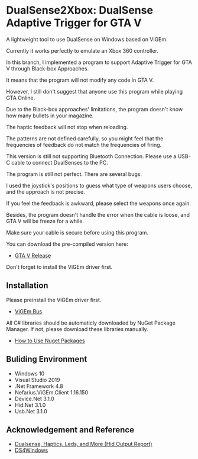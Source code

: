 # DualSense2Xbox: DualSense Adaptive Trigger for GTA V

A lightweight tool to use DualSense on Windows based on ViGEm.

Currently it works perfectly to emulate an Xbox 360 controller.

In this branch, I implemented a program to support Adaptive Trigger for GTA V through Black-box Approaches.

It means that the program will not modify any code in GTA V.

However, I still don't suggest that anyone use this program while playing GTA Online.

Due to the Black-box approaches' limitations, the program doesn't know how many bullets in your magazine.

The haptic feedback will not stop when reloading.

The patterns are not defined carefully, so you might feel that the frequencies of feedback do not match the frequencies of firing.

This version is still not supporting Bluetooth Connection. Please use a USB-C cable to connect DualSenses to the PC.

The program is still not perfect. There are several bugs.

I used the joystick's positions to guess what type of weapons users choose, and the approach is not precise.

If you feel the feedback is awkward, please select the weapons once again.

Besides, the program doesn't handle the error when the cable is loose, and GTA V will be freeze for a while.

Make sure your cable is secure before using this program.

You can download the pre-compiled version here:

* [GTA V Release](https://github.com/Solla/DualSense2Xbox/releases/tag/v0.1_Alpha_Version)

Don't forget to install the ViGEm driver first.

## Installation

Please preinstall the ViGEm driver first.

* [ViGEm Bus](https://github.com/ViGEm/ViGEmBus)

All C# libraries should be automaticly downloaded by NuGet Package Manager.
If not, please download these libraries manually.
* [How to Use Nuget Packages](https://www.syncfusion.com/blogs/post/how-to-use-nuget-packages.aspx)

## Buliding Environment
  - Windows 10
  - Visual Studio 2019
  - .Net Framework 4.8
  - Nefarius.ViGEm.Client 1.16.150
  - Device.Net 3.1.0
  - Hid.Net 3.1.0
  - Usb.Net 3.1.0

## Acknowledgement and Reference

* [Dualsense, Haptics, Leds, and More (Hid Output Report)](https://www.reddit.com/r/gamedev/comments/jumvi5/dualsense_haptics_leds_and_more_hid_output_report/)
* [DS4Windows](https://github.com/Ryochan7/DS4Windows)